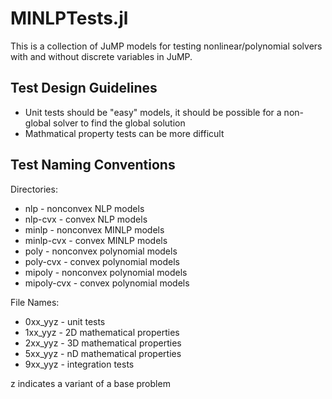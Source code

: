 # MINLPTests.jl
This is a collection of JuMP models for testing nonlinear/polynomial solvers with and without discrete variables in JuMP.


## Test Design Guidelines

* Unit tests should be "easy" models, it should be possible for a non-global solver to find the global solution
* Mathmatical property tests can be more difficult


## Test Naming Conventions

Directories:
* nlp - nonconvex NLP models
* nlp-cvx - convex NLP models
* minlp - nonconvex MINLP models
* minlp-cvx - convex MINLP models
* poly - nonconvex polynomial models
* poly-cvx - convex polynomial models
* mipoly - nonconvex polynomial models
* mipoly-cvx - convex polynomial models

File Names:
* 0xx_yyz - unit tests
* 1xx_yyz - 2D mathematical properties
* 2xx_yyz - 3D mathematical properties
* 5xx_yyz - nD mathematical properties
* 9xx_yyz - integration tests

z indicates a variant of a base problem
